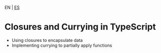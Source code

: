 <!-- MULTILANGUAJE MENU START -->
EN | [ES](https://lckpig.gitbook.io/es-practical-dev-handbook/typescript/functional-programming/closures-currying)
<!-- MULTILANGUAJE MENU END -->

# Closures and Currying in TypeScript

- Using closures to encapsulate data
- Implementing currying to partially apply functions 
